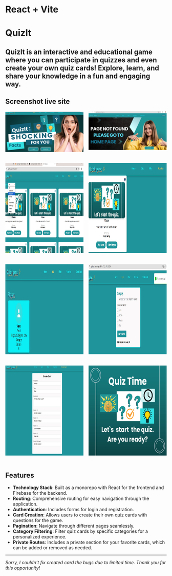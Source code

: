 # React + Vite

# Quizlt

## Quizlt is an interactive and educational game where you can participate in quizzes and even create your own quiz cards! Explore, learn, and share your knowledge in a fun and engaging way.

## Screenshot live site

<div style="display: flex; flex-wrap: wrap; gap: 16px; justify-content: space-between;">
  <div style="width: calc(50% - 8px); margin-bottom: 16px;">
    <img src="./src/assets/images/main.jpg" alt="main" width="100%" height="auto" />
  </div>
  <div style="width: calc(50% - 8px); margin-bottom: 16px;">
    <img src="./src/assets/images/go.jpg" alt="go" width="100%" height="auto" />
  </div>
  <div style="width: calc(50% - 8px); margin-bottom: 16px;">
    <img src="./src/assets/images/card.jpg" alt="card"  width="420" height="280" />
  </div>
  <div style="width: calc(50% - 8px); margin-bottom: 16px;">
    <img src="./src/assets/images/favorite.jpg" alt="favorite"  width="420" height="280" />
  </div>
  <div style="width: calc(50% - 8px); margin-bottom: 16px;">
    <img src="./src/assets/images/players.jpg" alt="players"  width="420" height="280" />
  </div>
  <div style="width: calc(50% - 8px); margin-bottom: 16px;">
    <img src="./src/assets/images/que-2.jpg" alt="que-2"  width="420" height="280" />
  </div>
  <div style="width: calc(50% - 8px); margin-bottom: 16px;">
    <img src="./src/assets/images/form.jpg" alt="form"  width="420" height="280"/>
  </div>
  <div style="width: calc(50% - 8px); margin-bottom: 16px;">
    <img src="./src/assets/images/question.jpg" alt="question" width="420" height="280" />
  </div>
</div>

## Features

- **Technology Stack**: Built as a monorepo with React for the frontend and
  Firebase for the backend.
- **Routing**: Comprehensive routing for easy navigation through the
  application.
- **Authentication**: Includes forms for login and registration.
- **Card Creation**: Allows users to create their own quiz cards with questions
  for the game.
- **Pagination**: Navigate through different pages seamlessly.
- **Category Filtering**: Filter quiz cards by specific categories for a
  personalized experience.
- **Private Routes**: Includes a private section for your favorite cards, which
  can be added or removed as needed.

---

_Sorry, I couldn't fix created card the bugs due to limited time. Thank you for
this opportunity!_
